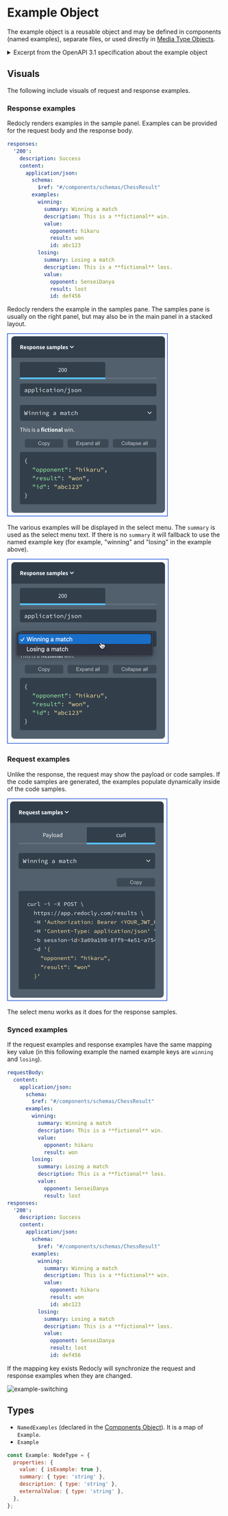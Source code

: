# Example Object

The example object is a reusable object and may be defined in components (named examples), separate files, or used directly in [Media Type Objects](./media-type.md).

<details>
<summary>
Excerpt from the OpenAPI 3.1 specification about the example object
</summary>

> In all cases, the example value is expected to be compatible with the type schema of its associated value. Tooling implementations MAY choose to validate compatibility automatically, and reject the example value(s) if incompatible.
>
> ## Example Object
>
> ### Fixed Fields
>
> Field Name | Type | Description
> ---|:---:|---
> summary | `string` | Short description for the example.
> description | `string` | Long description for the example. [CommonMark syntax](https://spec.commonmark.org/) MAY be used for rich text representation.
> value | Any | Embedded literal example. The `value` field and `externalValue` field are mutually exclusive. To represent examples of media types that cannot naturally represented in JSON or YAML, use a string value to contain the example, escaping where necessary.
> externalValue | `string` | A URI that points to the literal example. This provides the capability to reference examples that cannot easily be included in JSON or YAML documents.  The `value` field and `externalValue` field are mutually exclusive. See the rules for resolving Relative References.
>
> This object MAY be extended with [Specification Extensions](./specification-extensions.md).
>
> In all cases, the example value is expected to be compatible with the type schema of its associated value. Tooling implementations MAY choose to validate compatibility automatically, and reject the example value(s) if incompatible.

</details>

## Visuals

The following include visuals of request and response examples.
### Response examples

Redocly renders examples in the sample panel.
Examples can be provided for the request body and the response body.

```yaml
responses:
  '200':
    description: Success
    content:
      application/json:
        schema:
          $ref: "#/components/schemas/ChessResult"
        examples:
          winning:
            summary: Winning a match
            description: This is a **fictional** win.
            value:
              opponent: hikaru
              result: won
              id: abc123
          losing:
            summary: Losing a match
            description: This is a **fictional** loss.
            value:
              opponent: SenseiDanya
              result: lost
              id: def456
```

Redocly renders the example in the samples pane.
The samples pane is usually on the right panel, but may also be in the main panel in a stacked layout.

![examples response](./images/examples-response.png)

The various examples will be displayed in the select menu.
The `summary` is used as the select menu text.
If there is no `summary` it will fallback to use the named example key (for example, "winning" and "losing" in the example above).

![examples response select menu](./images/examples-response-select.png)
### Request examples

Unlike the response, the request may show the payload or code samples.
If the code samples are generated, the examples populate dynamically inside of the code samples.

![examples request](./images/examples-request.png)

The select menu works as it does for the response samples.

### Synced examples

If the request examples and response examples have the same mapping key value (in this following example the named example keys are `winning` and `losing`).

```yaml
requestBody:
  content:
    application/json:
      schema:
        $ref: "#/components/schemas/ChessResult"
      examples:
        winning:
          summary: Winning a match
          description: This is a **fictional** win.
          value:
            opponent: hikaru
            result: won
        losing:
          summary: Losing a match
          description: This is a **fictional** loss.
          value:
            opponent: SenseiDanya
            result: lost
responses:
  '200':
    description: Success
    content:
      application/json:
        schema:
          $ref: "#/components/schemas/ChessResult"
        examples:
          winning:
            summary: Winning a match
            description: This is a **fictional** win.
            value:
              opponent: hikaru
              result: won
              id: abc123
          losing:
            summary: Losing a match
            description: This is a **fictional** loss.
            value:
              opponent: SenseiDanya
              result: lost
              id: def456
```

If the mapping key exists Redocly will synchronize the request and response examples when they are changed.

![example-switching](https://user-images.githubusercontent.com/1161871/165141339-fb53d9fe-cd86-4249-9472-36445da61b32.gif)

## Types

- `NamedExamples` (declared in the [Components Object](./components.md)). It is a map of `Example`.
- `Example`

```js
const Example: NodeType = {
  properties: {
    value: { isExample: true },
    summary: { type: 'string' },
    description: { type: 'string' },
    externalValue: { type: 'string' },
  },
};
```
